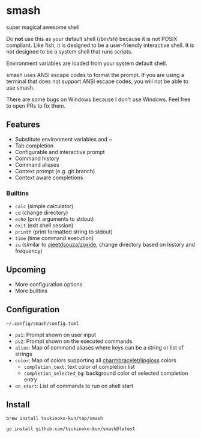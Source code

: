 # smash

super magical awesome shell

Do **not** use this as your default shell (/bin/sh) because it is not POSIX compliant. Like fish, it is designed to be a user-friendly interactive shell. It is not designed to be a system shell that runs scripts.

Environment variables are loaded from your system default shell.

smash uses ANSI escape codes to format the prompt. If you are using a terminal that does not support ANSI escape codes, you will not be able to use smash.

There are some bugs on Windows because I don't use Windows. Feel free to open PRs to fix them.

## Features

- Substitute environment variables and ~
- Tab completion
- Configurable and interactive prompt
- Command history
- Command aliases
- Context prompt (e.g. git branch)
- Context aware completions

### Builtins

- `calc` (simple calculator)
- `cd` (change directory)
- `echo` (print arguments to stdout)
- `exit` (exit shell session)
- `printf` (print formatted string to stdout)
- `time` (time command execution)
- `zu` (similar to [ajeetdsouza/zoxide](https://github.com/ajeetdsouza/zoxide), change directory based on history and frequency)

## Upcoming

- More configuration options
- More builtins

## Configuration

`~/.config/smash/config.toml`

- `ps1`: Prompt shown on user input
- `ps2`: Prompt shown on the executed commands
- `alias`: Map of command aliases where keys can be a string or list of strings
- `color`: Map of colors supporting all [charmbracelet/lipgloss](https://github.com/charmbracelet/lipgloss) colors
  - `completion_text`: text color of completion list
  - `completion_selected_bg`: background color of selected completion entry
- `on_start`: List of commands to run on shell start

## Install

```shell
brew install tsukinoko-kun/tap/smash
```

```shell
go install github.com/tsukinoko-kun/smash@latest
```
